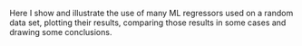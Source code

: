 Here I show and illustrate the use of many ML regressors used on a random data set, plotting their results, 
comparing those results in some cases and drawing some conclusions.
